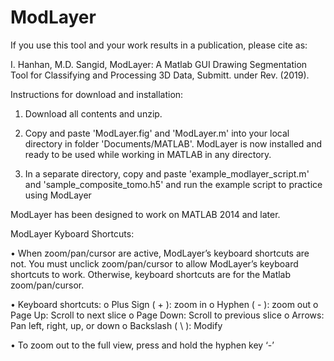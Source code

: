 # ModLayer

If you use this tool and your work results in a publication, please cite as:

I. Hanhan, M.D. Sangid, ModLayer: A Matlab GUI Drawing Segmentation Tool for Classifying and Processing 3D Data, Submitt. under Rev. (2019).

Instructions for download and installation:

1) Download all contents and unzip.
2) Copy and paste 'ModLayer.fig' and 'ModLayer.m' into your local directory in folder 'Documents/MATLAB'.
ModLayer is now installed and ready to be used while working in MATLAB in any directory.

3) In a separate directory, copy and paste 'example_modlayer_script.m' and 'sample_composite_tomo.h5' and run the example script to practice using ModLayer

ModLayer has been designed to work on MATLAB 2014 and later.

ModLayer Kyboard Shortcuts:

•	When zoom/pan/cursor are active, ModLayer’s keyboard shortcuts are not. You must unclick zoom/pan/cursor to allow ModLayer’s keyboard shortcuts to work. Otherwise, keyboard shortcuts are for the Matlab zoom/pan/cursor.

•	Keyboard shortcuts:
    o	Plus Sign ( + ): zoom in
    o	Hyphen ( - ): zoom out
    o	Page Up: Scroll to next slice
    o	Page Down: Scroll to previous slice
    o	Arrows: Pan left, right, up, or down
    o	Backslash ( \ ): Modify
    
•	To zoom out to the full view, press and hold the hyphen key ‘-’

